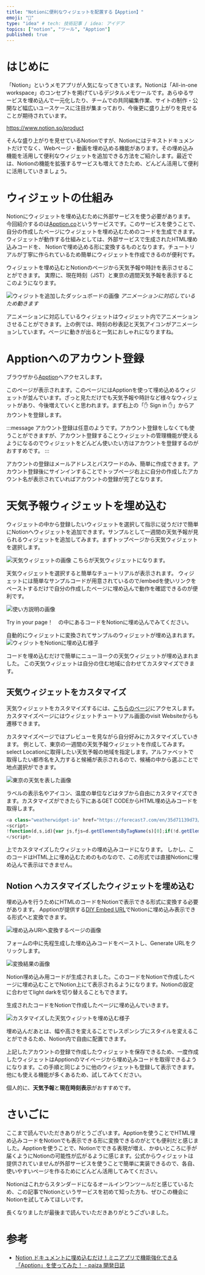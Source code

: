 ```yaml
---
title: "Notionに便利なウィジェットを配置する【Apption】"
emoji: "📌"
type: "idea" # tech: 技術記事 / idea: アイデア
topics: ["notion", "ツール", "Apption"]
published: true
---
```


# はじめに

「Notion」というメモアプリが人気になってきています。Notionは「All-in-one workspace」のコンセプトを掲げているデジタルメモツールです。あらゆるサービスを埋め込んで一元化したり、チームでの共同編集作業、サイトの制作・公開など幅広いユースケースに注目が集まっており、今後更に盛り上がりを見せることが期待されています。

https://www.notion.so/product

そんな盛り上がりを見せているNotionですが、Notionにはテキストドキュメントだけでなく、Webページ・動画を埋め込める機能があります。その埋め込み機能を活用して便利なウィジェットを追加できる方法をご紹介します。最近では、Notionの機能を拡張するサービスも増えてきたため、どんどん活用して便利に活用していきましょう。

# ウィジェットの仕組み

Notionにウィジェットを埋め込むために外部サービスを使う必要があります。今回紹介するのは[Apption.co](https://apption.co/)というサービスです。このサービスを使うことで、自分の作成したページにウィジェットを埋め込むためのコードを生成できます。ウィジェットが動作する仕組みとしては、外部サービスで生成されたHTML埋め込みコードを、 Notionで埋め込める形に変換するものとなります。チュートリアルが丁寧に作られているため簡単にウィジェットを作成できるのが便利です。

ウィジェットを埋め込むとNotionのページから天気予報や時計を表示させることができます。
実際に、現在時刻（JST）と東京の週間天気予報を表示するとこのようになります。

![ウィジットを追加したダッシュボードの画像](https://i.gyazo.com/07c203fcff51a450d44558920a8a6344.gif)
*アニメーションに対応しているため動きます*

アニメーションに対応しているウィジェットはウィジェット内でアニメーションさせることができます。上の例では、時刻の秒表記と天気アイコンがアニメーションしています。ページに動きが出ると一気におしゃれになりますね。

# Apptionへのアカウント登録

ブラウザから[Apption](https://apption.co/)へアクセスします。

このページが表示されます。このページにはApptionを使って埋め込めるウィジェットが並んでいます。ざっと見ただけでも天気予報や時計など様々なウィジェットがあり、今後増えていくと思われます。まず右上の「✋ Sign in ✋」からアカウントを登録します。

:::message
アカウント登録は任意のようです。アカウント登録をしなくても使うことができますが、アカウント登録することウィジェットの管理機能が使えるようになるのでウィジェットをどんどん使いたい方はアカウントを登録するのがおすすめです。
:::

アカウントの登録はメールアドレスとパスワードのみ、簡単に作成できます。アカウント登録後にサインインすることでトップページ右上に自分の作成したアカウント名が表示されていればアカウントの登録が完了となります。

# 天気予報ウィジェットを埋め込む

ウィジェットの中から登録したいウィジェットを選択して指示に従うだけで簡単にNotionへウィジェットを追加できます。サンプルとして一週間の天気予報が見られるウィジェットを追加してみます。まずトップページから天気ウィジェットを選択します。

![天気ウィジェットの画像](/images/notion-wedgets/image02.png)
こちらが天気ウィジェットになります。

天気ウィジェットを選択すると簡単なチュートリアルが表示されます。
ウィジェットには簡単なサンプルコードが用意されているので/embedを使いリンクをペーストするだけで自分の作成したページに埋め込んで動作を確認できるのが便利です。

![使い方説明の画像](/images/notion-wedgets/image03.png)

Try in your page！　の中にあるコードをNotionに埋め込んでみてください。

自動的にウィジェットに変換されてサンプルのウィジェットが埋め込まれます。
![ウィジットをNotionに埋め込む様子](https://i.gyazo.com/1db3f598a0cbd98d2cd7a2a38a55db28.gif)

コードを埋め込むだけで簡単にニューヨークの天気ウィジェットが埋め込まれました。
この天気ウィジェットは自分の住む地域に合わせてカスタマイズできます。

## 天気ウィジェットをカスタマイズ

天気ウィジェットをカスタマイズするには、[こちらのページ](https://weatherwidget.io/?ref=apption.co)にアクセスします。カスタマイズページにはウィジェットチュートリアル画面のvisit Websiteからも遷移できます。

カスタマイズページではプレビューを見ながら自分好みにカスタマイズしていきます。
例として、東京の一週間の天気予報ウィジェットを作成してみます。
select Locationに取得したい天気予報の地域を指定します。アルファベットで取得したい都市名を入力すると候補が表示されるので、候補の中から選ぶことで地点選択ができます。

![東京の天気を表した画像](/images/notion-wedgets/image05.png)

ラベルの表示名やアイコン、温度の単位などはタブから自由にカスタマイズできます。カスタマイズができたら下にあるGET CODEからHTML埋め込みコードを取得します。

```javascript
<a class="weatherwidget-io" href="https://forecast7.com/en/35d71139d73/tokyo/" data-label_1="TOKYO" data-label_2="WEATHER" data-icons="Climacons Animated" data-theme="random_grey" >TOKYO WEATHER</a>
<script>
!function(d,s,id){var js,fjs=d.getElementsByTagName(s)[0];if(!d.getElementById(id)){js=d.createElement(s);js.id=id;js.src='https://weatherwidget.io/js/widget.min.js';fjs.parentNode.insertBefore(js,fjs);}}(document,'script','weatherwidget-io-js');
</script>
```

上でカスタマイズしたウィジェットの埋め込みコードになります。
しかし、このコードはHTML上に埋め込むためのものなので、この形式では直接Notionに埋め込んで表示はできません。

## Notion へカスタマイズしたウィジェットを埋め込む

埋め込みを行うためにHTMLのコードをNotionで表示できる形式に変換する必要があります。 Apptionが提供する[DIY Embed URL](https://apption.co/embeds/new)でNotionに埋め込み表示できる形式へと変換できます。

![埋め込みURlへ変換するページの画像](/images/notion-wedgets/image06.png)

フォームの中に先程生成した埋め込みコードをペーストし、Generate URLをクリックします。

![変換結果の画像](/images/notion-wedgets/image07.png)

Notion埋め込み用コードが生成されました。このコードをNotionで作成したページに埋め込むことでNotion上にて表示されるようになります。Notionの設定に合わせてlight darkを切り替えることもできます。

生成されたコードをNotionで作成したページに埋め込んでいきます。

![カスタマイズした天気ウィジットを埋め込む様子](https://i.gyazo.com/1442f9a77199a59a019cfbd573eba26f.gif)

埋め込んだあとは、幅や高さを変えることでレスポンシブにスタイルを変えることができるため、Notion内で自由に配置できます。

上記したアカウントの登録で作成したウィジェットを保存できるため、一度作成したウィジェットはApptionのマイページから埋め込みコードを取得できるようになります。この手順と同じように他のウィジェットも登録して表示できます。他にも使える機能が多くあるため、試してみてください。

個人的に、**天気予報**と**現在時刻表示**がおすすめです。

# さいごに

ここまで読んでいただきありがとうございます。Apptionを使うことでHTML埋め込みコードをNotionでも表示できる形に変換できるのがとても便利だと感じました。Apptionを使うことで、Notionでできる表現が増え、かゆいところに手が届くようにNotionの可能性が広がるように感じます。公式からウィジェットは提供されていませんが外部サービスを使うことで簡単に実装できるので、各自、使いやすいページを作るためにどんどん活用してみてください。

Notionはこれからスタンダードになるオールインワンツールだと感じているため、この記事でNotionというサービスを初めて知った方も、ぜひこの機会にNotionを試してみてほしいです。

長くなりましたが最後まで読んでいただきありがとうございました。

# 参考

- [Notion ドキュメントに埋め込むだけ！ミニアプリで機能強化できる「Apption」を使ってみた！ - paiza 開発日誌](https://paiza.hatenablog.com/entry/2020/12/09/143000)